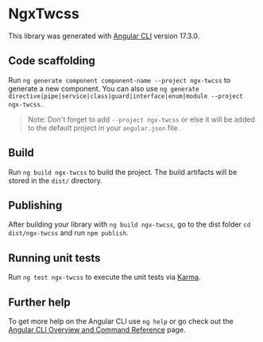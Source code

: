 # NgxTwcss

This library was generated with [Angular CLI](https://github.com/angular/angular-cli) version 17.3.0.

## Code scaffolding

Run `ng generate component component-name --project ngx-twcss` to generate a new component. You can also use `ng generate directive|pipe|service|class|guard|interface|enum|module --project ngx-twcss`.
> Note: Don't forget to add `--project ngx-twcss` or else it will be added to the default project in your `angular.json` file. 

## Build

Run `ng build ngx-twcss` to build the project. The build artifacts will be stored in the `dist/` directory.

## Publishing

After building your library with `ng build ngx-twcss`, go to the dist folder `cd dist/ngx-twcss` and run `npm publish`.

## Running unit tests

Run `ng test ngx-twcss` to execute the unit tests via [Karma](https://karma-runner.github.io).

## Further help

To get more help on the Angular CLI use `ng help` or go check out the [Angular CLI Overview and Command Reference](https://angular.io/cli) page.

